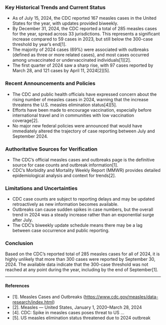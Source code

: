 ### Key Historical Trends and Current Status

- As of July 15, 2024, the CDC reported 167 measles cases in the United States for the year, with updates provided biweekly.
- By December 31, 2024, the CDC reported a total of 285 measles cases for the year, spread across 33 jurisdictions. This represents a significant increase compared to 59 cases in 2023, but still below the 300-case threshold by year’s end[1].
- The majority of 2024 cases (69%) were associated with outbreaks (defined as three or more related cases), and most cases occurred among unvaccinated or undervaccinated individuals[1][2].
- The first quarter of 2024 saw a sharp rise, with 97 cases reported by March 28, and 121 cases by April 11, 2024[2][5].

### Recent Announcements and Policies

- The CDC and public health officials have expressed concern about the rising number of measles cases in 2024, warning that the increase threatens the U.S. measles elimination status[4][5].
- Efforts have been made to encourage vaccination, especially before international travel and in communities with low vaccination coverage[2].
- No major new federal policies were announced that would have immediately altered the trajectory of case reporting between July and September 2024.

### Authoritative Sources for Verification

- The CDC’s official measles cases and outbreaks page is the definitive source for case counts and outbreak information[1].
- CDC’s Morbidity and Mortality Weekly Report (MMWR) provides detailed epidemiological analysis and context for trends[2].

### Limitations and Uncertainties

- CDC case counts are subject to reporting delays and may be updated retroactively as new information becomes available.
- Outbreaks can cause sudden spikes in case numbers, but the overall trend in 2024 was a steady increase rather than an exponential surge after July.
- The CDC’s biweekly update schedule means there may be a lag between case occurrence and public reporting.

### Conclusion

Based on the CDC’s reported total of 285 measles cases for all of 2024, it is highly unlikely that more than 300 cases were reported by September 30, 2024. The available data indicate that the 300-case threshold was not reached at any point during the year, including by the end of September[1].

---

#### References

- [1]. Measles Cases and Outbreaks (https://www.cdc.gov/measles/data-research/index.html)
- [2]. Measles — United States, January 1, 2020–March 28, 2024
- [4]. CDC: Spike in measles cases poses threat to US ...
- [5]. US measles elimination status threatened due to 2024 outbreak